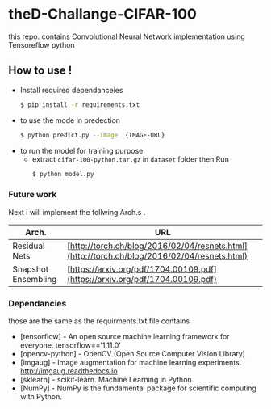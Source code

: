 # theD-Challange-CIFAR-100

this repo. contains Convolutional Neural Network implementation using Tensoreflow python 
## How to use !
  - Install required dependanceies 
    ```sh
    $ pip install -r requirements.txt
    ```
- to use the mode in predection 
    ```sh
    $ python predict.py --image  {IMAGE-URL}
    ```
- to run the model for training purpose 
    - extract  `cifar-100-python.tar.gz`  in `dataset` folder then Run 
        ```sh  
        $ python model.py 
        ```
### Future work

Next i will implement the follwing Arch.s .

| Arch. | URL |
| ------ | ------ |
| Residual Nets | [http://torch.ch/blog/2016/02/04/resnets.html](http://torch.ch/blog/2016/02/04/resnets.html) |
| Snapshot Ensembling | [https://arxiv.org/pdf/1704.00109.pdf](https://arxiv.org/pdf/1704.00109.pdf) |


### Dependancies 

those are the same as the requirments.txt file contains 

* [tensorflow] - An open source machine learning framework for everyone. tensorflow=='1.11.0'
* [opencv-python] - OpenCV (Open Source Computer Vision Library)
* [imgaug] - Image augmentation for machine learning experiments. http://imgaug.readthedocs.io
* [sklearn] - scikit-learn. Machine Learning in Python. 
* [NumPy] - NumPy is the fundamental package for scientific computing with Python.
